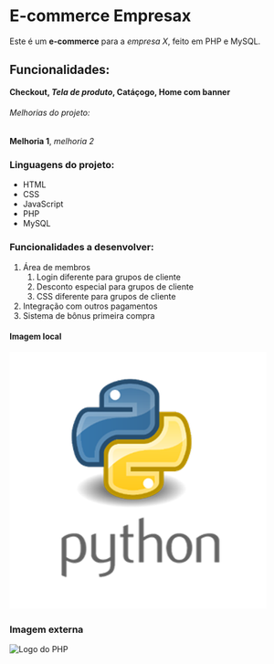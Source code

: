 # E-commerce Empresax

Este é um **e-commerce** para a *empresa X*, feito em PHP e MySQL.

## Funcionalidades:

**Checkout, _Tela de produto_, Catáçogo, Home com banner**

###### Melhorias do projeto:

__Melhoria 1__, _melhoria 2_

### Linguagens do projeto:

* HTML
* CSS
* JavaScript
* PHP
* MySQL

### Funcionalidades a desenvolver:

1. Área  de membros
    1. Login diferente para grupos de cliente
    2. Desconto especial para grupos de cliente
    3. CSS diferente para grupos de cliente
2. Integração com outros pagamentos
3. Sistema de bônus primeira compra

#### Imagem local

![Logo do Python](img/python.png)

### Imagem externa

![Logo do PHP](https://th.bing.com/th/id/R.e0bb3432ab014f71f4a36ad69b73afcc?rik=pT0W3mLcTC5VtQ&riu=http%3a%2f%2fcodigoxules.org%2fwp-content%2fuploads%2f2016%2f03%2fPHP-logo-300x159.png&ehk=5wRsh0pSL%2fE9%2bDdBBohFxOCUERpqw3LjOAhbAlJ9%2bGk%3d&risl=&pid=ImgRaw&r=0)
